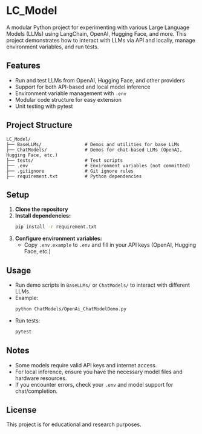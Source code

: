 # LC_Model

A modular Python project for experimenting with various Large Language Models (LLMs) using LangChain, OpenAI, Hugging Face, and more. This project demonstrates how to interact with LLMs via API and locally, manage environment variables, and run tests.

## Features
- Run and test LLMs from OpenAI, Hugging Face, and other providers
- Support for both API-based and local model inference
- Environment variable management with `.env`
- Modular code structure for easy extension
- Unit testing with pytest

## Project Structure
```
LC_Model/
├── BaseLLMs/                # Demos and utilities for base LLMs
├── ChatModels/              # Demos for chat-based LLMs (OpenAI, Hugging Face, etc.)
├── tests/                   # Test scripts
├── .env                     # Environment variables (not committed)
├── .gitignore               # Git ignore rules
├── requirement.txt          # Python dependencies
```

## Setup
1. **Clone the repository**
2. **Install dependencies:**
   ```bash
   pip install -r requirement.txt
   ```
3. **Configure environment variables:**
   - Copy `.env.example` to `.env` and fill in your API keys (OpenAI, Hugging Face, etc.)

## Usage
- Run demo scripts in `BaseLLMs/` or `ChatModels/` to interact with different LLMs.
- Example:
  ```bash
  python ChatModels/OpenAi_ChatModelDemo.py
  ```
- Run tests:
  ```bash
  pytest
  ```

## Notes
- Some models require valid API keys and internet access.
- For local inference, ensure you have the necessary model files and hardware resources.
- If you encounter errors, check your `.env` and model support for chat/completion.

## License
This project is for educational and research purposes.
